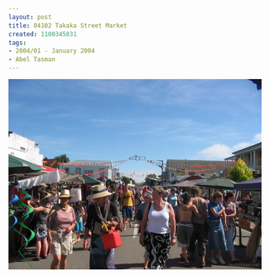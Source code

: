 ```yaml
---
layout: post
title: 04102 Takaka Street Market
created: 1100345031
tags:
- 2004/01 - January 2004
- Abel Tasman
---
```


<img src="/image/images/04102_takaka_street_market-1459.jpg"/>

